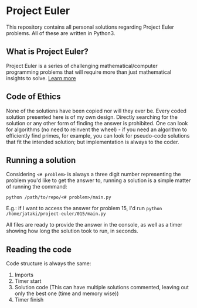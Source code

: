 # Project Euler

This repository contains all personal solutions regarding Project Euler problems. All of these are written in Python3.

## What is Project Euler?

Project Euler is a series of challenging mathematical/computer programming problems that will require more than just mathematical insights to solve. [Learn more](https://projecteuler.net/about)

## Code of Ethics

None of the solutions have been copied nor will they ever be. Every coded solution presented here is of my own design. Directly searching for the solution or any other form of finding the answer is prohibited. One can look for algorithms (no need to reinvent the wheel) - if you need an algorithm to efficiently find primes, for example, you can look for pseudo-code solutions that fit the intended solution; but implementation is always to the coder.

## Running a solution

Considering `<# problem>` is always a three digit number representing the problem you'd like to get the answer to, running a solution is a simple matter of running the command:

`python /path/to/repo/<# problem>/main.py`

E.g.: if I want to access the answer for problem 15, I'd run `python /home/jataki/project-euler/015/main.py`

All files are ready to provide the answer in the console, as well as a timer showing how long the solution took to run, in seconds.

## Reading the code

Code structure is always the same:

1. Imports
2. Timer start
3. Solution code (This can have multiple solutions commented, leaving out only the best one (time and memory wise))
4. Timer finish
